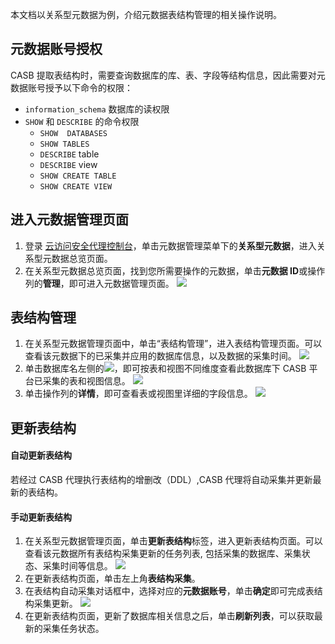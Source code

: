 本文档以关系型元数据为例，介绍元数据表结构管理的相关操作说明。

## 元数据账号授权
CASB 提取表结构时，需要查询数据库的库、表、字段等结构信息，因此需要对元数据账号授予以下命令的权限：
* `information_schema` 数据库的读权限
* `SHOW` 和 `DESCRIBE` 的命令权限
    * `SHOW  DATABASES`
    * `SHOW TABLES`
    * `DESCRIBE` table
    * `DESCRIBE` view
    * `SHOW CREATE TABLE`
    * `SHOW CREATE VIEW`

## 进入元数据管理页面
1. 登录 [云访问安全代理控制台](https://console.cloud.tencent.com/casb)，单击元数据管理菜单下的**关系型元数据**，进入关系型元数据总览页面。
2. 在关系型元数据总览页面，找到您所需要操作的元数据，单击**元数据 ID**或操作列的**管理**，即可进入元数据管理页面。
    ![](https://main.qcloudimg.com/raw/637c9ceb4a107049531b8e6ad2791ee0.png)
		
## 表结构管理
1. 在关系型元数据管理页面中，单击“表结构管理”，进入表结构管理页面。可以查看该元数据下的已采集并应用的数据库信息，以及数据的采集时间。
   ![](https://qcloudimg.tencent-cloud.cn/raw/34909c9123bdcd118d77264d2a3ee688.png)
2. 单击数据库名左侧的![](https://qcloudimg.tencent-cloud.cn/raw/06b4f07c6f796f6fff08afec06decffd.png)，即可按表和视图不同维度查看此数据库下 CASB 平台已采集的表和视图信息。
   ![](https://qcloudimg.tencent-cloud.cn/raw/435981c65cebb8502e78819abbad5afa.png)
3. 单击操作列的**详情**，即可查看表或视图里详细的字段信息。
![](https://qcloudimg.tencent-cloud.cn/raw/bb4424366e2bc156a05db0b34689bcd7.png)
    

[](id:GXBJG)
## 更新表结构
#### 自动更新表结构
若经过 CASB 代理执行表结构的增删改（DDL）,CASB 代理将自动采集并更新最新的表结构。

#### 手动更新表结构
1. 在关系型元数据管理页面，单击**更新表结构**标签，进入更新表结构页面。可以查看该元数据所有表结构采集更新的任务列表, 包括采集的数据库、采集状态、采集时间等信息。
  ![](https://qcloudimg.tencent-cloud.cn/raw/07f3e48e74d246289891fd2e2dbe1157.png)
2. 在更新表结构页面，单击左上角**表结构采集**。
3. 在表结构自动采集对话框中，选择对应的**元数据账号**，单击**确定**即可完成表结构采集更新。 
![](https://qcloudimg.tencent-cloud.cn/raw/264d6e93bca2ee27522bb637f4b59cce.png)
4. 在更新表结构页面，更新了数据库相关信息之后，单击**刷新列表**，可以获取最新的采集任务状态。
